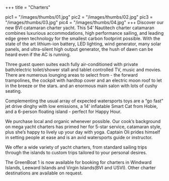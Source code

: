 +++
title = "Charters"


pic1 = "/images/thumbs/01.jpg"
pic2 = "/images/thumbs/02.jpg"
pic3 = "/images/thumbs/03.jpg"
pic4 = "/images/thumbs/04.jpg"
+++
Discover our new BVI catamaran charter yacht. This 54’ Nautitech charter catamaran combines luxurious accommodations, high performance sailing, and leading edge green technology for the smallest carbon footprint possible. With the state of the art lithium-ion battery, LED lighting, wind generator, many solar panels, and ultra-silent high output generator, the hush of dawn can be heard even if the AC is running.

Three guest queen suites each fully air-conditioned with private bath/electric toilet/shower stall and tablet controlled TV, music and movies. There are numerous lounging areas to select from - the forward trampolines, the cockpit with hardtop cover and an electric moon roof to let in the breeze or the stars. and an enormous main salon with lots of cushy seating.

Complementing the usual array of expected watersports toys are a “go fast” jet drive dinghy with low emissions, a 14’ inflatable Smart Cat from Hobie, and a 6-person floating island - perfect for Happy Hour.

We purchase local and organic whenever possible. Our cook’s background on mega yacht charters has primed her for 5-star service, catamaran style, plus she’s happy to lively up your day with yoga. Captain Oli prides himself in setting people at ease and is an avid watersports guide or instructor.

We offer a wide variety of yacht charters, from standard sailing trips through the islands to custom trips tailored to your personal desires.

The GreenBoat 1 is now available for booking for charters in Windward Islands, Leeward Islands and Virgin Islands(BVI and USVI). Other charter destinations are available on request.

